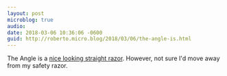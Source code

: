 ```yaml
---
layout: post
microblog: true
audio: 
date: 2018-03-06 10:36:06 -0600
guid: http://roberto.micro.blog/2018/03/06/the-angle-is.html
---
```

The Angle is a [nice looking straight razor](http://www.anglerazor.com/). However, not sure I'd move away from my safety razor. 
